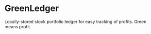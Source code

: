 # GreenLedger
Locally-stored stock portfolio ledger for easy tracking of profits. Green means profit.
